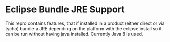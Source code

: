 # Eclipse Bundle JRE Support
This repro contains features, that if installed in a product (either direct or via tycho) bundle a JRE depending on the platform with the eclipse install so it can be run without having java installed.
Currently Java 8 is used.
